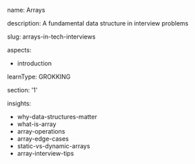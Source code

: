 name: Arrays

description: A fundamental data structure in interview problems

slug: arrays-in-tech-interviews

aspects:
  - introduction

learnType: GROKKING

section: '1'

insights:
  - why-data-structures-matter
  - what-is-array
  - array-operations
  - array-edge-cases
  - static-vs-dynamic-arrays
  - array-interview-tips
